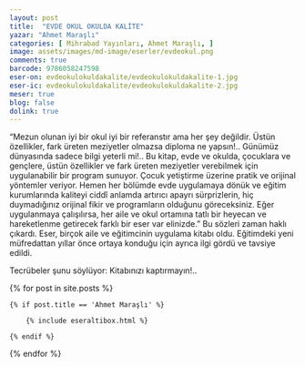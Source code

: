 ```yaml
---
layout: post
title:  "EVDE OKUL OKULDA KALİTE"
yazar: "Ahmet Maraşlı"
categories: [ Mihrabad Yayınları, Ahmet Maraşlı, ]
image: assets/images/md-image/eserler/evdeokul.png
comments: true
barcode: 9786058247598
eser-on: evdeokulokuldakalite/evdeokulokuldakalite-1.jpg
eser-ic: evdeokulokuldakalite/evdeokulokuldakalite-2.jpg
meser: true
blog: false
dolink: true
---
```


“Mezun olunan iyi bir okul iyi bir referanstır ama her şey değildir. Üstün özellikler, fark üreten meziyetler olmazsa diploma ne yapsın!.. Günümüz dünyasında sadece bilgi yeterli mi!..
Bu kitap, evde ve okulda, çocuklara ve gençlere, üstün özellikler ve fark üreten meziyetler verebilmek için uygulanabilir bir program sunuyor. Çocuk yetiştirme üzerine pratik ve orijinal yöntemler veriyor.
Hemen her bölümde evde uygulamaya dönük ve eğitim kurumlarında kaliteyi ciddî anlamda artırıcı apayrı sürprizlerin, hiç duymadığınız orijinal fikir ve programların olduğunu göreceksiniz.
Eğer uygulanmaya çalışılırsa, her aile ve okul ortamına tatlı bir heyecan ve hareketlenme getirecek farklı bir eser var elinizde.”
Bu sözleri zaman haklı çıkardı. Eser, birçok aile ve eğitimcinin uygulama kitabı oldu.
Eğitimdeki yeni müfredattan yıllar önce ortaya konduğu için ayrıca ilgi gördü ve tavsiye edildi.

Tecrübeler şunu söylüyor:
Kitabınızı kaptırmayın!..



{% for post in site.posts %}

    {% if post.title == 'Ahmet Maraşlı' %}

        {% include eseraltibox.html %}

    {% endif %}

{% endfor %}
